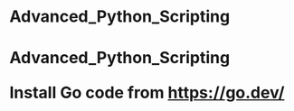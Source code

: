 <h1>Advanced_Python_Scripting<h1>
<p>Advanced_Python_Scripting</p>

Install Go code from https://go.dev/
